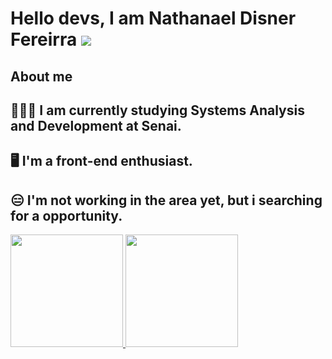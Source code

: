 # Hello devs, I am Nathanael Disner Fereirra <a href="https://www.linkedin.com/in/nathanael-disner-0794011a1/" target="_blank"><img src="https://img.shields.io/badge/-LinkedIn-%230077B5?style=for-the-badge&logo=linkedin&logoColor=white" target="_blank"></a>   
## About me
## 👨🏼‍🎓 I am currently studying Systems Analysis and Development at Senai.
## 🖥 I'm a front-end enthusiast.
## 😑 I'm not working in the area yet, but i searching for a opportunity.
 
<div>
<a href="https://github.com/seu-usuário-aqui">
<img height="180em" src="https://github-readme-stats.vercel.app/api/top-langs/?username=NathanaelDF&layout=compact&langs_count=7&theme=dracula"/>
<img height="180em" src="https://github-readme-stats.vercel.app/api?username=NathanaelDF&show_icons=true&theme=dracula&include_all_commits=true&count_private=true"/>
</div>

          
